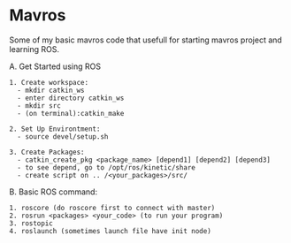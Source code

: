 # Mavros
Some of my basic mavros code that usefull for starting mavros project and learning ROS.


A. Get Started using ROS

    1. Create workspace:
      - mkdir catkin_ws
      - enter directory catkin_ws
      - mkdir src
      - (on terminal):catkin_make
     
    2. Set Up Environtment:
      - source devel/setup.sh
     
    3. Create Packages:
      - catkin_create_pkg <package_name> [depend1] [depend2] [depend3]
      - to see depend, go to /opt/ros/kinetic/share
      - create script on .. /<your_packages>/src/
      
B. Basic ROS command:
    
    1. roscore (do roscore first to connect with master)
    2. rosrun <packages> <your_code> (to run your program)
    3. rostopic
    4. roslaunch (sometimes launch file have init node)
      
    
